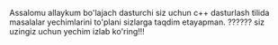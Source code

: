 Assalomu allaykum bo'lajach dasturchi siz uchun c++ dasturlash tilida masalalar yechimlarini to'plani sizlarga taqdim etayapman.
??????
siz uzingiz uchun yechim izlab ko'ring!!! 
